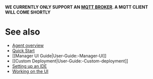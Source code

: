 **WE CURRENTLY ONLY SUPPORT AN [MQTT BROKER](https://github.com/openremote/openremote/wiki/User-Guide%3A-Manager-APIs). A MQTT CLIENT WILL COME SHORTLY**

# See also

- [Agent overview](https://github.com/openremote/openremote/wiki/User-Guide%3A-Agent-Overview)
- [Quick Start](https://github.com/openremote/openremote/blob/master/README.md)
- [[Manager UI Guide|User-Guide:-Manager-UI]]
- [[Custom Deployment|User-Guide:-Custom-deployment]]
- [Setting up an IDE](https://github.com/openremote/openremote/wiki/Developer-Guide%3A-Setting-up-an-IDE)
- [Working on the UI](https://github.com/openremote/openremote/wiki/Developer-Guide%3A-UI-apps-and-components)